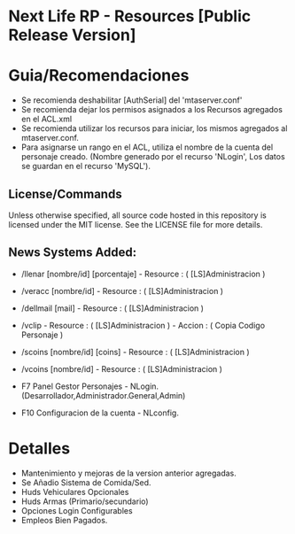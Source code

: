 # Next Life RP - Resources [Public Release Version]

# Guia/Recomendaciones

- Se recomienda deshabilitar [AuthSerial] del 'mtaserver.conf'
- Se recomienda dejar los permisos asignados a los Recursos agregados en el ACL.xml
- Se recomienda utilizar los recursos para iniciar, los mismos agregados al mtaserver.conf.
- Para asignarse un rango en el ACL, utiliza el nombre de la cuenta del personaje creado. (Nombre generado por el recurso 'NLogin', Los datos se guardan en el recurso 'MySQL').

## License/Commands

Unless otherwise specified, all source code hosted in this repository is licensed under the MIT license. See the LICENSE file for more details.

## News Systems Added: 

- /llenar [nombre/id] [porcentaje] - Resource : ( [LS]Administracion )
- /veracc [nombre/id] - Resource : ( [LS]Administracion )
- /dellmail [mail] - Resource : ( [LS]Administracion )
- /vclip - Resource : ( [LS]Administracion ) - Accion : ( Copia Codigo Personaje )
- /scoins [nombre/id] [coins] - Resource : ( [LS]Administracion )
- /vcoins [nombre/id] - Resource : ( [LS]Administracion )

- F7 Panel Gestor Personajes - NLogin. (Desarrollador,Administrador.General,Admin)
- F10 Configuracion de la cuenta - NLconfig.

# Detalles

- Mantenimiento y mejoras de la version anterior agregadas.
- Se Añadio Sistema de Comida/Sed.
- Huds Vehiculares Opcionales
- Huds Armas (Primario/secundario)
- Opciones Login Configurables
- Empleos Bien Pagados.
